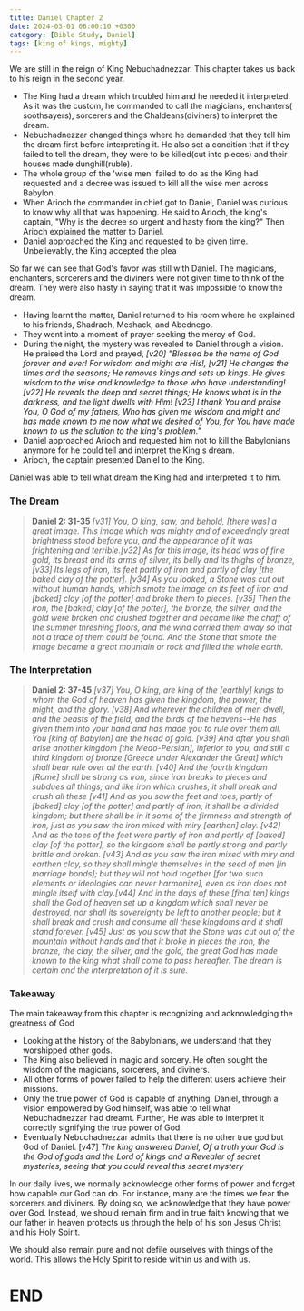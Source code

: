 ```yaml
---
title: Daniel Chapter 2
date: 2024-03-01 06:00:10 +0300
category: [Bible Study, Daniel]
tags: [king of kings, mighty]
---
```


We are still in the reign of King Nebuchadnezzar. This chapter takes us back to his reign in the second year.  

* The King had a dream which troubled him and he needed it interpreted. As it was the custom, he commanded to call the magicians, enchanters( soothsayers), sorcerers and the Chaldeans(diviners) to interpret the dream.  
* Nebuchadnezzar changed things where he demanded that they tell him the dream first before interpreting it. He also set a condition that if they failed to tell the dream, they were to be killed(cut into pieces) and their houses made dunghill(ruble).  
* The whole group of the 'wise men' failed to do as the King had requested and a decree was issued to kill all the wise men across Babylon.
* When Arioch the commander in chief got to Daniel, Daniel was curious to know why all that was happening. He said to Arioch, the king's captain, "Why is the decree so urgent and hasty from the king?" Then Arioch explained the matter to Daniel.
* Daniel approached the King and requested to be given time. Unbelievably, the King accepted the plea

So far we can see that God's favor was still with Daniel. The magicians, enchanters, sorcerers and the diviners were not given time to think of the dream. They were also hasty in saying that it was impossible to know the dream. 

* Having learnt the matter, Daniel returned to his room where he explained to his friends, Shadrach, Meshack, and Abednego.
* They went into a moment of prayer seeking the mercy of God. 
* During the night, the mystery was revealed to Daniel through a vision. He praised the Lord and prayed, _[v20] "Blessed be the name of God forever and ever! For wisdom and might are His!, [v21] He changes the times and the seasons; He removes kings and sets up kings. He gives wisdom to the wise and knowledge to those who have understanding! [v22] He reveals the deep and secret things; He knows what is in the darkness, and the light dwells with Him! [v23] I thank You and praise You, O God of my fathers, Who has given me wisdom and might and has made known to me now what we desired of You, for You have made known to us the solution to the king's problem."_
* Daniel approached Arioch and requested him not to kill the Babylonians anymore for he could tell and interpret the King's dream.
* Arioch, the captain presented Daniel to the King.

Daniel was able to tell what dream the King had and interpreted it to him.

### The Dream

> **Daniel 2: 31-35** _[v31] You, O king, saw, and behold, [there was] a great image. This image which was mighty and of exceedingly great brightness stood before you, and the appearance of it was frightening and terrible.[v32] As for this image, its head was of fine gold, its breast and its arms of silver, its belly and its thighs of bronze, [v33] Its legs of iron, its feet partly of iron and partly of clay [the baked clay of the potter]. [v34] As you looked, a Stone was cut out without human hands, which smote the image on its feet of iron and [baked] clay [of the potter] and broke them to pieces. [v35] Then the iron, the [baked] clay [of the potter], the bronze, the silver, and the gold were broken and crushed together and became like the chaff of the summer threshing floors, and the wind carried them away so that not a trace of them could be found. And the Stone that smote the image became a great mountain or rock and filled the whole earth._

### The Interpretation

> **Daniel 2: 37-45** _[v37] You, O king, are king of the [earthly] kings to whom the God of heaven has given the kingdom, the power, the might, and the glory. [v38] And wherever the children of men dwell, and the beasts of the field, and the birds of the heavens--He has given them into your hand and has made you to rule over them all. You [king of Babylon] are the head of gold. [v39] And after you shall arise another kingdom [the Medo-Persian], inferior to you, and still a third kingdom of bronze [Greece under Alexander the Great] which shall bear rule over all the earth. [v40] And the fourth kingdom [Rome] shall be strong as iron, since iron breaks to pieces and subdues all things; and like iron which crushes, it shall break and crush all these [v41] And as you saw the feet and toes, partly of [baked] clay [of the potter] and partly of iron, it shall be a divided kingdom; but there shall be in it some of the firmness and strength of iron, just as you saw the iron mixed with miry [earthen] clay. [v42] And as the toes of the feet were partly of iron and partly of [baked] clay [of the potter], so the kingdom shall be partly strong and partly brittle and broken. [v43] And as you saw the iron mixed with miry and earthen clay, so they shall mingle themselves in the seed of men [in marriage bonds]; but they will not hold together [for two such elements or ideologies can never harmonize], even as iron does not mingle itself with clay.[v44] And in the days of these [final ten] kings shall the God of heaven set up a kingdom which shall never be destroyed, nor shall its sovereignty be left to another people; but it shall break and crush and consume all these kingdoms and it shall stand forever. [v45] Just as you saw that the Stone was cut out of the mountain without hands and that it broke in pieces the iron, the bronze, the clay, the silver, and the gold, the great God has made known to the king what shall come to pass hereafter. The dream is certain and the interpretation of it is sure._

### Takeaway

The main takeaway from this chapter is recognizing and acknowledging the greatness of God

* Looking at the history of the Babylonians, we understand that they worshipped other gods.
* The King also believed in magic and sorcery. He often sought the wisdom of the magicians, sorcerers, and diviners.
* All other forms of power failed to help the different users achieve their missions.
* Only the true power of God is capable of anything. Daniel, through a vision empowered by God himself, was able to tell what Nebuchadnezzar had dreamt. Further, He was able to interpret it correctly signifying the true power of God.
* Eventually Nebuchadnezzar admits that there is no other true god but God of Daniel. [v47] _The king answered Daniel, Of a truth your God is the God of gods and the Lord of kings and a Revealer of secret mysteries, seeing that you could reveal this secret mystery_

In our daily lives, we normally acknowledge other forms of power and forget how capable our God can do. For instance, many are the times we fear the sorcerers and diviners. By doing so, we acknowledge that they have power over God. Instead, we should remain firm and in true faith knowing that we our father in heaven protects us through the help of his son Jesus Christ and his Holy Spirit.

We should also remain pure and not defile ourselves with things of the world. This allows the Holy Spirit to reside within us and with us. 


# END